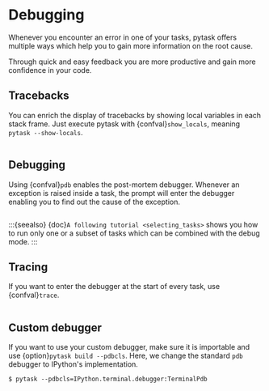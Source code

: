 # Debugging

Whenever you encounter an error in one of your tasks, pytask offers multiple ways which
help you to gain more information on the root cause.

Through quick and easy feedback you are more productive and gain more confidence in your
code.

## Tracebacks

You can enrich the display of tracebacks by showing local variables in each stack frame.
Just execute pytask with {confval}`show_locals`, meaning `pytask --show-locals`.

```{image} /_static/images/how-to-debug-show-locals.png
```

## Debugging

Using {confval}`pdb` enables the post-mortem debugger. Whenever an exception is raised
inside a task, the prompt will enter the debugger enabling you to find out the cause of
the exception.

```{image} /_static/images/how-to-debug-pdb.png
```

:::{seealso}
{doc}`A following tutorial <selecting_tasks>` shows you how to run only one or a
subset of tasks which can be combined with the debug mode.
:::

## Tracing

If you want to enter the debugger at the start of every task, use {confval}`trace`.

```{image} /_static/images/how-to-debug-trace.png
```

## Custom debugger

If you want to use your custom debugger, make sure it is importable and use
{option}`pytask build --pdbcls`. Here, we change the standard `pdb` debugger to
IPython's implementation.

```console
$ pytask --pdbcls=IPython.terminal.debugger:TerminalPdb
```
